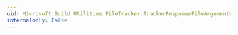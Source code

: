 ```yaml
---
uid: Microsoft.Build.Utilities.FileTracker.TrackerResponseFileArguments(System.String,System.String,System.String)
internalonly: False
---
```

